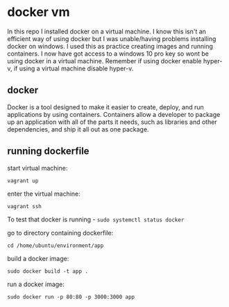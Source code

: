 # docker vm

In this repo I installed docker on a virtual machine. I know this isn't an efficient way of using docker but I was unable/having problems installing docker on windows. I used this as practice creating images and running containers. I now have got access to a windows 10 pro key so wont be using docker in a virtual machine. Remember if using docker enable hyper-v, if using a virtual machine disable hyper-v.

## docker

Docker is a tool designed to make it easier to create, deploy, and run applications by using containers. Containers allow a developer to package up an application with all of the parts it needs, such as libraries and other dependencies, and ship it all out as one package.

## running dockerfile

start virtual machine:
```
vagrant up
```
enter the virtual machine:
```
vagrant ssh
```
To test that docker is running - `sudo systemctl status docker`

go to directory containing dockerfile:
```
cd /home/ubuntu/environment/app
```
build a docker image:
```
sudo docker build -t app .
```
run a docker image:
```
sudo docker run -p 80:80 -p 3000:3000 app
```
